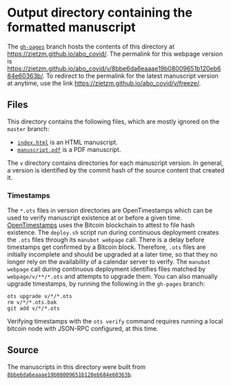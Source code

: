 # Output directory containing the formatted manuscript

The [`gh-pages`](https://github.com/zietzm/abo_covid/tree/gh-pages) branch hosts the contents of this directory at <https://zietzm.github.io/abo_covid/>.
The permalink for this webpage version is <https://zietzm.github.io/abo_covid/v/8bbe6da6eaaae19b08009651b120eb684e60363b/>.
To redirect to the permalink for the latest manuscript version at anytime, use the link <https://zietzm.github.io/abo_covid/v/freeze/>.

## Files

This directory contains the following files, which are mostly ignored on the `master` branch:

+ [`index.html`](index.html) is an HTML manuscript.
+ [`manuscript.pdf`](manuscript.pdf) is a PDF manuscript.

The `v` directory contains directories for each manuscript version.
In general, a version is identified by the commit hash of the source content that created it.

### Timestamps

The `*.ots` files in version directories are OpenTimestamps which can be used to verify manuscript existence at or before a given time.
[OpenTimestamps](https://opentimestamps.org/) uses the Bitcoin blockchain to attest to file hash existence.
The `deploy.sh` script run during continuous deployment creates the `.ots` files through its `manubot webpage` call.
There is a delay before timestamps get confirmed by a Bitcoin block.
Therefore, `.ots` files are initially incomplete and should be upgraded at a later time, so that they no longer rely on the availability of a calendar server to verify.
The `manubot webpage` call during continuous deployment identifies files matched by `webpage/v/**/*.ots` and attempts to upgrade them.
You can also manually upgrade timestamps, by running the following in the `gh-pages` branch:

```shell
ots upgrade v/*/*.ots
rm v/*/*.ots.bak
git add v/*/*.ots
```

Verifying timestamps with the `ots verify` command requires running a local bitcoin node with JSON-RPC configured, at this time.

## Source

The manuscripts in this directory were built from
[`8bbe6da6eaaae19b08009651b120eb684e60363b`](https://github.com/zietzm/abo_covid/commit/8bbe6da6eaaae19b08009651b120eb684e60363b).
